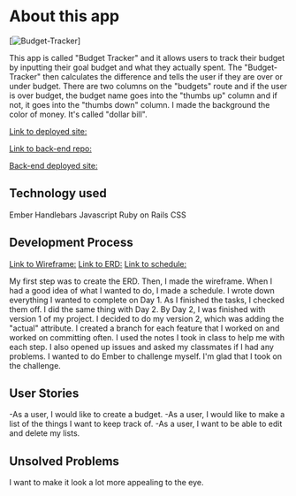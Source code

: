 # About this app
[![Budget-Tracker](https://imgur.com/a/3ODh8)]

This app is called "Budget Tracker" and it allows users to track their budget by inputting their goal budget and what they actually spent. The "Budget-Tracker" then calculates the difference and tells the user if they are over or under budget. There are two columns on the "budgets" route and if the user is over budget, the budget name goes into the "thumbs up" column and if not, it goes into the "thumbs down" column. I made the background the color of money. It's called "dollar bill".

[Link to deployed site:](https://deejay94.github.io/budget/)

[Link to back-end repo:](https://github.com/deejay94/budget-api)

[Back-end deployed site:](https://budget1-api.herokuapp.com/)

## Technology used
Ember
Handlebars
Javascript
Ruby on Rails
CSS

## Development Process
[Link to Wireframe:](https://imgur.com/a/hSoJJ)
[Link to ERD:](https://imgur.com/a/Te5sp)
[Link to schedule:](https://imgur.com/a/G6D6h)

My first step was to create the ERD. Then, I made the wireframe. When I had a good idea of what I wanted to do, I made a schedule. I wrote down everything I wanted to complete on Day 1. As I finished the tasks, I checked them off. I did the same thing with Day 2. By Day 2, I was finished with version 1 of my project. I decided to do my version 2, which was adding the "actual" attribute. I created a branch for each feature that I worked on and worked on committing often. I used the notes I took in class to help me with each step. I also opened up issues and asked my classmates if I had any problems. I wanted to do Ember to challenge myself. I'm glad that I took on the challenge.

## User Stories
-As a user, I would like to create a budget.
-As a user, I would like to make a list of the things I want to keep track of.
-As a user, I want to be able to edit and delete my lists.

## Unsolved Problems

I want to make it look a lot more appealing to the eye.
